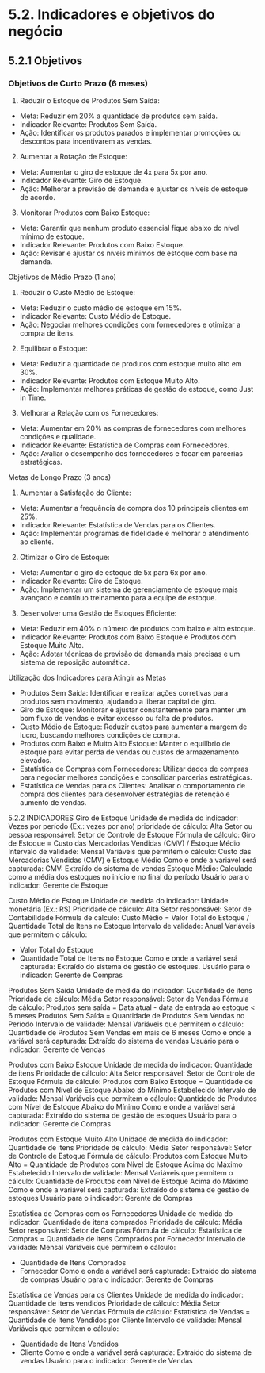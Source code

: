 # 5.2. Indicadores e objetivos do negócio

## 5.2.1 Objetivos 

### Objetivos de Curto Prazo (6 meses) 
1. Reduzir o Estoque de Produtos Sem Saída:
- Meta: Reduzir em 20% a quantidade de produtos sem saída.
- Indicador Relevante: Produtos Sem Saída.
- Ação: Identificar os produtos parados e implementar promoções ou descontos para incentivarem as vendas.
2. Aumentar a Rotação de Estoque:
- Meta: Aumentar o giro de estoque de 4x para 5x por ano.
- Indicador Relevante: Giro de Estoque.
- Ação: Melhorar a previsão de demanda e ajustar os níveis de estoque de acordo.
3. Monitorar Produtos com Baixo Estoque:
- Meta: Garantir que nenhum produto essencial fique abaixo do nível mínimo de estoque.
- Indicador Relevante: Produtos com Baixo Estoque.
- Ação: Revisar e ajustar os níveis mínimos de estoque com base na demanda.

Objetivos de Médio Prazo (1 ano)
1. Reduzir o Custo Médio de Estoque:
- Meta: Reduzir o custo médio de estoque em 15%.
- Indicador Relevante: Custo Médio de Estoque.
- Ação: Negociar melhores condições com fornecedores e otimizar a compra de itens.
2. Equilibrar o Estoque:
- Meta: Reduzir a quantidade de produtos com estoque muito alto em 30%.
- Indicador Relevante: Produtos com Estoque Muito Alto.
- Ação: Implementar melhores práticas de gestão de estoque, como Just in Time.
3. Melhorar a Relação com os Fornecedores:
- Meta: Aumentar em 20% as compras de fornecedores com melhores condições e qualidade.
- Indicador Relevante: Estatística de Compras com Fornecedores.
- Ação: Avaliar o desempenho dos fornecedores e focar em parcerias estratégicas.

Metas de Longo Prazo (3 anos)
1. Aumentar a Satisfação do Cliente:
- Meta: Aumentar a frequência de compra dos 10 principais clientes em 25%.
- Indicador Relevante: Estatística de Vendas para os Clientes.
- Ação: Implementar programas de fidelidade e melhorar o atendimento ao cliente.
2. Otimizar o Giro de Estoque:
- Meta: Aumentar o giro de estoque de 5x para 6x por ano.
- Indicador Relevante: Giro de Estoque.
- Ação: Implementar um sistema de gerenciamento de estoque mais avançado e contínuo treinamento para a equipe de estoque.
3. Desenvolver uma Gestão de Estoques Eficiente:
- Meta: Reduzir em 40% o número de produtos com baixo e alto estoque.
- Indicador Relevante: Produtos com Baixo Estoque e Produtos com Estoque Muito Alto.
- Ação: Adotar técnicas de previsão de demanda mais precisas e um sistema de reposição automática.

Utilização dos Indicadores para Atingir as Metas
- Produtos Sem Saída: Identificar e realizar ações corretivas para produtos sem movimento, ajudando a liberar capital de giro.
- Giro de Estoque: Monitorar e ajustar constantemente para manter um bom fluxo de vendas e evitar excesso ou falta de produtos.
- Custo Médio de Estoque: Reduzir custos para aumentar a margem de lucro, buscando melhores condições de compra.
- Produtos com Baixo e Muito Alto Estoque: Manter o equilíbrio de estoque para evitar perda de vendas ou custos de armazenamento elevados.
- Estatística de Compras com Fornecedores: Utilizar dados de compras para negociar melhores condições e consolidar parcerias estratégicas.
- Estatística de Vendas para os Clientes: Analisar o comportamento de compra dos clientes para desenvolver estratégias de retenção e aumento de vendas.

5.2.2 INDICADORES
Giro de Estoque
Unidade de medida do indicador:  Vezes por período (Ex.: vezes por ano)
prioridade de cálculo: Alta
Setor ou pessoa responsável: Setor de Controle de Estoque
Fórmula de cálculo: Giro de Estoque = Custo das Mercadorias Vendidas (CMV) / Estoque Médio
Intervalo de validade: Mensal
Variáveis que permitem o cálculo: Custo das Mercadorias Vendidas (CMV) e Estoque Médio
Como e onde a variável será capturada: CMV: Extraído do sistema de vendas
Estoque Médio: Calculado como a média dos estoques no início e no final do período
Usuário para o indicador: Gerente de Estoque

Custo Médio de Estoque
Unidade de medida do indicador: Unidade monetária (Ex.: R$)
Prioridade de cálculo: Alta
Setor responsável: Setor de Contabilidade
Fórmula de cálculo: Custo Médio = Valor Total do Estoque / Quantidade Total de Itens no Estoque
Intervalo de validade: Anual
Variáveis que permitem o cálculo:
- Valor Total do Estoque
- Quantidade Total de Itens no Estoque
Como e onde a variável será capturada: Extraído do sistema de gestão de estoques. 
Usuário para o indicador: Gerente de Compras

Produtos Sem Saída
Unidade de medida do indicador: Quantidade de itens
Prioridade de cálculo: Média
Setor responsável: Setor de Vendas
Fórmula de cálculo: Produtos sem saída = Data atual - data de entrada ao estoque < 6 meses
Produtos Sem Saída = Quantidade de Produtos Sem Vendas no Período
Intervalo de validade: Mensal
Variáveis que permitem o cálculo: Quantidade de Produtos Sem Vendas em mais de 6 meses
Como e onde a variável será capturada: Extraído do sistema de vendas
Usuário para o indicador: Gerente de Vendas

Produtos com Baixo Estoque
Unidade de medida do indicador: Quantidade de itens
Prioridade de cálculo: Alta
Setor responsável: Setor de Controle de Estoque
Fórmula de cálculo: Produtos com Baixo Estoque = Quantidade de Produtos com Nível de Estoque Abaixo do Mínimo Estabelecido
Intervalo de validade: Mensal
Variáveis que permitem o cálculo: Quantidade de Produtos com Nível de Estoque Abaixo do Mínimo
Como e onde a variável será capturada: Extraído do sistema de gestão de estoques
Usuário para o indicador: Gerente de Compras

Produtos com Estoque Muito Alto
Unidade de medida do indicador: Quantidade de itens
Prioridade de cálculo: Média
Setor responsável: Setor de Controle de Estoque
Fórmula de cálculo: Produtos com Estoque Muito Alto = Quantidade de Produtos com Nível de Estoque Acima do Máximo Estabelecido
Intervalo de validade: Mensal
Variáveis que permitem o cálculo: Quantidade de Produtos com Nível de Estoque Acima do Máximo
Como e onde a variável será capturada: Extraído do sistema de gestão de estoques
Usuário para o indicador: Gerente de Compras

Estatística de Compras com os Fornecedores
Unidade de medida do indicador: Quantidade de itens comprados
Prioridade de cálculo: Média
Setor responsável: Setor de Compras
Fórmula de cálculo: Estatística de Compras = Quantidade de Itens Comprados por Fornecedor
Intervalo de validade: Mensal
Variáveis que permitem o cálculo:
- Quantidade de Itens Comprados
- Fornecedor
Como e onde a variável será capturada: Extraído do sistema de compras
Usuário para o indicador: Gerente de Compras

Estatística de Vendas para os Clientes
Unidade de medida do indicador: Quantidade de itens vendidos
Prioridade de cálculo: Média
Setor responsável: Setor de Vendas
Fórmula de cálculo: Estatística de Vendas = Quantidade de Itens Vendidos por Cliente
Intervalo de validade: Mensal
Variáveis que permitem o cálculo:
- Quantidade de Itens Vendidos
- Cliente
Como e onde a variável será capturada: Extraído do sistema de vendas
Usuário para o indicador: Gerente de Vendas
